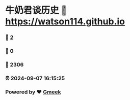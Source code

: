 # 牛奶君谈历史 :link: https://watson114.github.io 
### :page_facing_up: [2](https://watson114.github.io/tag.html) 
### :speech_balloon: 0 
### :hibiscus: 2306 
### :alarm_clock: 2024-09-07 16:15:25 
### Powered by :heart: [Gmeek](https://github.com/Meekdai/Gmeek)
